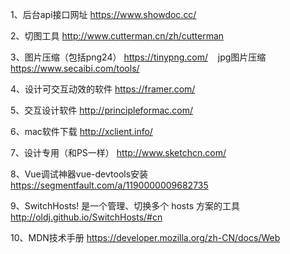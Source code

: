 1、后台api接口网址 https://www.showdoc.cc/

2、切图工具 http://www.cutterman.cn/zh/cutterman

3、图片压缩（包括png24） https://tinypng.com/
    jpg图片压缩 https://www.secaibi.com/tools/

4、设计可交互动效的软件 https://framer.com/

5、交互设计软件 http://principleformac.com/

6、mac软件下载 http://xclient.info/

7、设计专用（和PS一样） http://www.sketchcn.com/

8、Vue调试神器vue-devtools安装 https://segmentfault.com/a/1190000009682735

9、SwitchHosts! 是一个管理、切换多个 hosts 方案的工具 http://oldj.github.io/SwitchHosts/#cn

10、MDN技术手册  https://developer.mozilla.org/zh-CN/docs/Web
